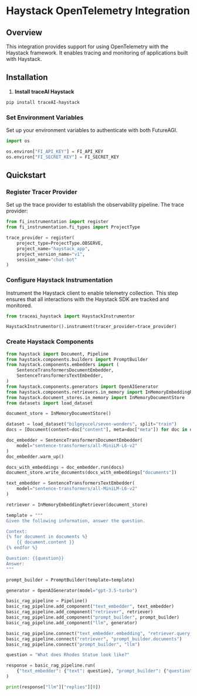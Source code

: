 # Haystack OpenTelemetry Integration

## Overview
This integration provides support for using OpenTelemetry with the Haystack framework. It enables tracing and monitoring of applications built with Haystack.

## Installation

1. **Install traceAI Haystack**

```bash
pip install traceAI-haystack
```

### Set Environment Variables
Set up your environment variables to authenticate with both FutureAGI.

```python
import os

os.environ["FI_API_KEY"] = FI_API_KEY
os.environ["FI_SECRET_KEY"] = FI_SECRET_KEY
```

## Quickstart

### Register Tracer Provider
Set up the trace provider to establish the observability pipeline. The trace provider:

```python
from fi_instrumentation import register
from fi_instrumentation.fi_types import ProjectType

trace_provider = register(
    project_type=ProjectType.OBSERVE,
    project_name="haystack_app",
    project_version_name="v1",
    session_name="chat-bot"
)
```

### Configure Haystack Instrumentation
Instrument the Haystack client to enable telemetry collection. This step ensures that all interactions with the Haystack SDK are tracked and monitored.

```python
from traceai_haystack import HaystackInstrumentor

HaystackInstrumentor().instrument(tracer_provider=trace_provider)
```

### Create Haystack Components

```python
from haystack import Document, Pipeline
from haystack.components.builders import PromptBuilder
from haystack.components.embedders import (
    SentenceTransformersDocumentEmbedder,
    SentenceTransformersTextEmbedder,
)
from haystack.components.generators import OpenAIGenerator
from haystack.components.retrievers.in_memory import InMemoryEmbeddingRetriever
from haystack.document_stores.in_memory import InMemoryDocumentStore
from datasets import load_dataset

document_store = InMemoryDocumentStore()

dataset = load_dataset("bilgeyucel/seven-wonders", split="train")
docs = [Document(content=doc["content"], meta=doc["meta"]) for doc in dataset]

doc_embedder = SentenceTransformersDocumentEmbedder(
    model="sentence-transformers/all-MiniLM-L6-v2"
)
doc_embedder.warm_up()

docs_with_embeddings = doc_embedder.run(docs)
document_store.write_documents(docs_with_embeddings["documents"])

text_embedder = SentenceTransformersTextEmbedder(
    model="sentence-transformers/all-MiniLM-L6-v2"
)

retriever = InMemoryEmbeddingRetriever(document_store)

template = """
Given the following information, answer the question.

Context:
{% for document in documents %}
    {{ document.content }}
{% endfor %}

Question: {{question}}
Answer:
"""

prompt_builder = PromptBuilder(template=template)

generator = OpenAIGenerator(model="gpt-3.5-turbo")

basic_rag_pipeline = Pipeline()
basic_rag_pipeline.add_component("text_embedder", text_embedder)
basic_rag_pipeline.add_component("retriever", retriever)
basic_rag_pipeline.add_component("prompt_builder", prompt_builder)
basic_rag_pipeline.add_component("llm", generator)

basic_rag_pipeline.connect("text_embedder.embedding", "retriever.query_embedding")
basic_rag_pipeline.connect("retriever", "prompt_builder.documents")
basic_rag_pipeline.connect("prompt_builder", "llm")

question = "What does Rhodes Statue look like?"

response = basic_rag_pipeline.run(
    {"text_embedder": {"text": question}, "prompt_builder": {"question": question}}
)

print(response["llm"]["replies"][0])
```

